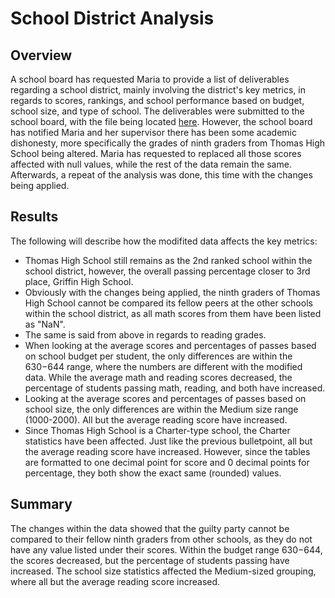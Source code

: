 # School District Analysis

## Overview
A school board has requested Maria to provide a list of deliverables regarding a school district, mainly involving the district's key metrics, in regards to scores, rankings, and school performance based on budget, school size, and type of school. The deliverables were submitted to the school board, with the file being located [here](./PyCitySchools.ipynb). However, the school board has notified Maria and her supervisor there has been some academic dishonesty, more specifically the grades of ninth graders from Thomas High School being altered. Maria has requested to replaced all those scores affected with null values, while the rest of the data remain the same. Afterwards, a repeat of the analysis was done, this time with the changes being applied.

## Results
The following will describe how the modifited data affects the key metrics:
* Thomas High School still remains as the 2nd ranked school within the school district, however, the overall passing percentage closer to 3rd place, Griffin High School.
* Obviously with the changes being applied, the ninth graders of Thomas High School cannot be compared its fellow peers at the other schools within the school district, as all math scores from them have been listed as "NaN".
* The same is said from above in regards to reading grades.
* When looking at the average scores and percentages of passes based on school budget per student, the only differences are within the $630-$644 range, where the numbers are different with the modified data. While the average math and reading scores decreased, the percentage of students passing math, reading, and both have increased.
* Looking at the average scores and percentages of passes based on school size, the only differences are within the Medium size range (1000-2000). All but the average reading score have increased.
* Since Thomas High School is a Charter-type school, the Charter statistics have been affected. Just like the previous bulletpoint, all but the average reading score have increased. However, since the tables are formatted to one decimal point for score and 0 decimal points for percentage, they both show the exact same (rounded) values.

## Summary
The changes within the data showed that the guilty party cannot be compared to their fellow ninth graders from other schools, as they do not have any value listed under their scores. Within the budget range $630-$644, the scores decreased, but the percentage of students passing have increased. The school size statistics affected the Medium-sized grouping, where all but the average reading score increased.
